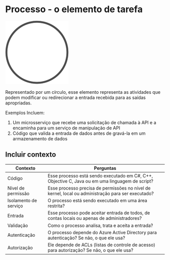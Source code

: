 # Processo - o elemento de tarefa

![](process.png)

Representado por um círculo, esse elemento representa as atividades que podem modificar ou redirecionar a entrada recebida para as saídas apropriadas.

Exemplos Incluem:
1. Um microsserviço que recebe uma solicitação de chamada à API e a encaminha para um serviço de manipulação de API
2. Código que valida a entrada de dados antes de gravá-la em um armazenamento de dados


## Incluir contexto

| Contexto | Perguntas |
| -------- | --------- |
| Código | Esse processo está sendo executado em C#, C++, Objective C, Java ou em uma linguagem de script? |
| Nível de permissão	 | Esse processo precisa de permissões no nível de kernel, local ou administração para ser executado? |
| Isolamento de serviço	 | O processo está sendo executado em uma área restrita? |
| Entrada | Esse processo pode aceitar entrada de todos, de contas locais ou apenas de administradores? |
| Validação | Como o processo analisa, trata e aceita a entrada? |
| Autenticação | O processo depende do Azure Active Directory para autenticação? Se não, o que ele usa? |
| Autorização | Ele depende de ACLs (listas de controle de acesso) para autorização? Se não, o que ele usa? |
